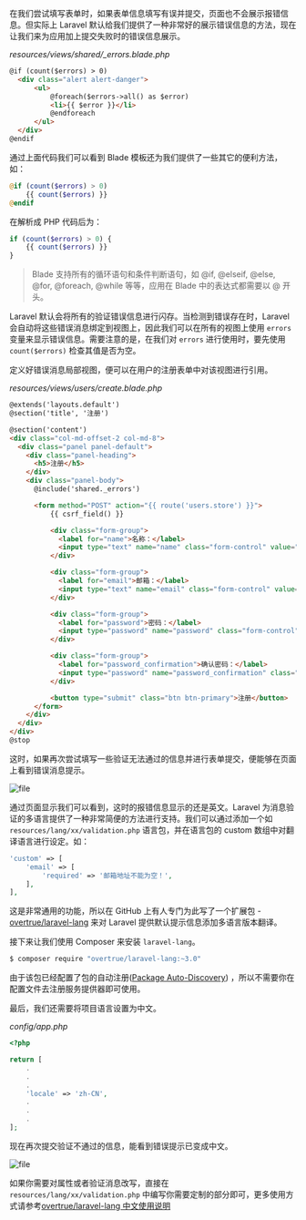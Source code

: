 在我们尝试填写表单时，如果表单信息填写有误并提交，页面也不会展示报错信息。但实际上 Laravel 默认给我们提供了一种非常好的展示错误信息的方法，现在让我们来为应用加上提交失败时的错误信息展示。

*resources/views/shared/_errors.blade.php*

```html
@if (count($errors) > 0)
  <div class="alert alert-danger">
      <ul>
          @foreach($errors->all() as $error)
          <li>{{ $error }}</li>
          @endforeach
      </ul>
  </div>
@endif
```

通过上面代码我们可以看到 Blade 模板还为我们提供了一些其它的便利方法，如：

```php
@if (count($errors) > 0)
    {{ count($errors) }}
@endif
```

在解析成 PHP 代码后为：

```php
if (count($errors) > 0) {
    {{ count($errors) }}
}
```

> Blade 支持所有的循环语句和条件判断语句，如 @if, @elseif, @else, @for, @foreach, @while 等等，应用在 Blade 中的表达式都需要以 @ 开头。

Laravel 默认会将所有的验证错误信息进行闪存。当检测到错误存在时，Laravel 会自动将这些错误消息绑定到视图上，因此我们可以在所有的视图上使用 `errors` 变量来显示错误信息。需要注意的是，在我们对 `errors` 进行使用时，要先使用 `count($errors)` 检查其值是否为空。

定义好错误消息局部视图，便可以在用户的注册表单中对该视图进行引用。

*resources/views/users/create.blade.php*

```html
@extends('layouts.default')
@section('title', '注册')

@section('content')
<div class="col-md-offset-2 col-md-8">
  <div class="panel panel-default">
    <div class="panel-heading">
      <h5>注册</h5>
    </div>
    <div class="panel-body">
      @include('shared._errors')

      <form method="POST" action="{{ route('users.store') }}">
          {{ csrf_field() }}

          <div class="form-group">
            <label for="name">名称：</label>
            <input type="text" name="name" class="form-control" value="{{ old('name') }}">
          </div>

          <div class="form-group">
            <label for="email">邮箱：</label>
            <input type="text" name="email" class="form-control" value="{{ old('email') }}">
          </div>

          <div class="form-group">
            <label for="password">密码：</label>
            <input type="password" name="password" class="form-control" value="{{ old('password') }}">
          </div>

          <div class="form-group">
            <label for="password_confirmation">确认密码：</label>
            <input type="password" name="password_confirmation" class="form-control" value="{{ old('password_confirmation') }}">
          </div>

          <button type="submit" class="btn btn-primary">注册</button>
      </form>
    </div>
  </div>
</div>
@stop
```

这时，如果再次尝试填写一些验证无法通过的信息并进行表单提交，便能够在页面上看到错误消息提示。

![file](https://fsdhubcdn.phphub.org/uploads/images/201708/02/1/Q3dvUdPkxH.png)

通过页面显示我们可以看到，这时的报错信息显示的还是英文。Laravel 为消息验证的多语言提供了一种非常简便的方法进行支持。我们可以通过添加一个如 `resources/lang/xx/validation.php` 语言包，并在语言包的 custom 数组中对翻译语言进行设定。如：

```php
'custom' => [
    'email' => [
        'required' => '邮箱地址不能为空！',
    ],
],
```

这是非常通用的功能，所以在 GitHub 上有人专门为此写了一个扩展包 - [overtrue/laravel-lang](https://github.com/overtrue/laravel-lang/) 来对 Laravel 提供默认提示信息添加多语言版本翻译。

接下来让我们使用 Composer 来安装 `laravel-lang`。

```bash
$ composer require "overtrue/laravel-lang:~3.0"
```

由于该包已经配置了包的自动注册([Package Auto-Discovery](https://medium.com/@taylorotwell/package-auto-discovery-in-laravel-5-5-ea9e3ab20518)) ，所以不需要你在配置文件去注册服务提供器即可使用。

最后，我们还需要将项目语言设置为中文。

*config/app.php*

```php
<?php

return [
    .
    .
    .
    'locale' => 'zh-CN',
    .
    .
    .
];    
```

现在再次提交验证不通过的信息，能看到错误提示已变成中文。


![file](https://fsdhubcdn.phphub.org/uploads/images/201708/02/1/cAw07uO7vZ.png)

如果你需要对属性或者验证消息改写，直接在 `resources/lang/xx/validation.php` 中编写你需要定制的部分即可，更多使用方式请参考[overtrue/laravel-lang 中文使用说明](https://github.com/overtrue/laravel-lang/blob/master/README_CN.md)
